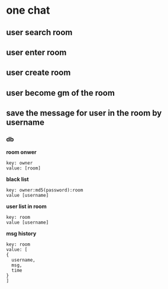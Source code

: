 # one chat

## user search room

## user enter room

## user create room

## user become gm of the room

## save the message for user in the room by username


### db


**room onwer**

```
key: owner
value: [room]
```

**black list**

```
key: owner:md5(password):room
value [username]
```

**user list in room**
```
key: room
value [username]
```

**msg history**

```
key: room
value: [
{
  username,
  msg,
  time
}
]
```
